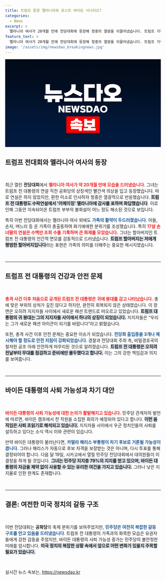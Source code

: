 ```yaml
---
title: 트럼프 등장 멜라니아와 포스트 바이든 시나리오?
categories:
  - News
excerpt: >
  멜라니아 여사가 20개월 만에 전당대회에 등장해 청중의 열광을 이끌어냈습니다. 트럼프 가족 모두가 참여한 이 행사에서, 손녀의 감동적인 연설과 함께 화목한 가족 이미지를 부각시키며 트럼프의 전략이 돋보였습니다. 반면, 바이든 대통령의 사퇴 가능성이 점점 가시화되고 있습니다.
feature_text: >
  멜라니아 여사가 20개월 만에 전당대회에 등장해 청중의 열광을 이끌어냈습니다. 트럼프 가족 모두가 참여한 이 행사에서, 손녀의 감동적인 연설과 함께 화목한 가족 이미지를 부각시키며 트럼프의 전략이 돋보였습니다. 반면, 바이든 대통령의 사퇴 가능성이 점점 가시화되고 있습니다.
image: '/assets/img/newsdao_breakingnews.jpg'
---
```


<p><img src="/assets/img/newsdao_breakingnews.jpg" alt="koreaapp 속보" /></p>

<h2 data-ke-size="size26">트럼프 전대회와 멜라니아 여사의 등장</h2>

<p data-ke-size="size16">&nbsp;</p>

<p data-ke-size="size16">최근 열린 <b>전당대회</b>에서 <b><span style="color: #ee2323;">멜라니아 여사가 약 20개월 만에 모습을 드러냈습니다</span></b>. 그녀는 트럼프 전 대통령의 연설 직전 공화당의 상징색인 빨간색 의상을 입고 등장했습니다. 따로 연설은 하지 않았지만, 환한 미소로 인사하자 청중은 열광적으로 반응했습니다. <b><span style="background-color: #21538527;">트럼프 전 대통령도 수락연설에서 '어메이징' 멜라니아에 감사를 표하며 화답했습니다</span></b>. 이로 인해 그동안 지속되어온 트럼프 부부의 불화설이 어느 정도 해소된 것으로 보입니다.</p>

<p data-ke-size="size16">특히 이번 전당대회에서는 멜라니아 여사 외에도 <b><span style="color: #1a5490;">가족의 활약이 두드러졌습니다</span></b>. 아들, 손자, 며느리 등 온 가족이 총출동하여 화기애애한 분위기를 조성했습니다. 특히 <b><span style="color: #ee2323;">17살 손녀딸의 연설은 수백만 조회 수를 기록하며 큰 화제를 모았습니다.</span></b> 그녀는 할아버지인 트럼프 전 대통령의 인간적 면모를 감동적으로 드러냈습니다. <b><span style="background-color: #21538527;">트럼프 할아버지는 저에게 평범한 할아버지입니다</span></b>라는 표현은 가족의 의미를 더해주는 중요한 메시지였습니다.</p>

<p data-ke-size="size16">&nbsp;</p>

<hr>

<h2 data-ke-size="size26">트럼프 전 대통령의 건강과 안전 문제</h2>

<p data-ke-size="size16">&nbsp;</p>

<p data-ke-size="size16"><b><span style="color: #ee2323;">총격 사건 이후 처음으로 공개된 트럼프 전 대통령은 귀에 붕대를 감고 나타났습니다.</span></b> 총에 맞은 부위의 상처가 깊진 않다고 하지만, 완전히 회복되지 않은 상태였습니다. 이 장면은 오히려 지지자들 사이에서 새로운 패션 트렌드로 떠오르고 있었습니다. <b><span style="background-color: #21538527;">트럼프 대통령의 귀 붕대는 그의 지지자들 사이에서 하나의 상징이 되었습니다.</span></b> 지지자들은 “우리는 그가 새로운 패션 아이콘이 되기를 바랍니다”라고 밝혔습니다.</p>

<p data-ke-size="size16">또한, 총격 사건 이후 안전 문제는 중요한 이슈가 되었습니다. <b><span style="color: #1a5490;">전당회 출입증을 3개나 제시해야 할 정도로 안전 지침이 강화되었습니다</span></b>. 경찰과 전당대회 주최 측, 비밀경호국의 철저한 공조 아래 안전하게 마무리된 것으로 알려졌습니다. <b><span style="background-color: #21538527;">트럼프 전 대통령은 오히려 전날부터 무대를 점검하고 준비에만 몰두했다고 합니다.</span></b> 이는 그의 강한 책임감과 의지를 보여줍니다.</p>

<p data-ke-size="size16">&nbsp;</p>

<hr>

<h2 data-ke-size="size26">바이든 대통령의 사퇴 가능성과 차기 대안</h2>

<p data-ke-size="size16">&nbsp;</p>

<p data-ke-size="size16"><b><span style="color: #ee2323;">바이든 대통령의 사퇴 가능성에 대한 논의가 활발해지고 있습니다.</span></b> 민주당 관계자의 발언에 따르면, 바이든 캠프에서 전 직원을 소집한 회의가 예정되어 있다고 합니다. <b><span style="background-color: #21538527;">이런 움직임은 사퇴 초읽기로 해석되고 있습니다.</span></b> 지지자들 사이에서 우군 정치인들의 사퇴를 설득하고 있다는 소식 역시 이와 관련이 있습니다.</p>

<p data-ke-size="size16">만약 바이든 대통령이 물러난다면, <b><span style="color: #1a5490;">카멀라 해리스 부통령이 차기 후보로 거론될 가능성이 큽니다</span></b>. 그러나 해리스가 자동으로 후보 자격을 보장받는 것은 아니며, 다시 투표를 통해 결정되어야 합니다. 다음 달 19일, 시카고에서 열릴 민주당 전당대회에서 대의원들이 이 결정을 하게 될 것입니다. <b><span style="background-color: #21538527;">그녀는 민주당 지지층 79%의 지지를 받고 있으며, 바이든 대통령의 자금을 제약 없이 사용할 수 있는 유리한 여건을 가지고 있습니다.</span></b> 그러나 낮은 지지율로 인한 한계도 존재합니다.</p>

<p data-ke-size="size16">&nbsp;</p>

<hr>

<h2 data-ke-size="size26">결론: 여전한 미국 정치의 갈등 구조</h2>

<p data-ke-size="size16">&nbsp;</p>

<p data-ke-size="size16">이번 전당대회는 <b>공화당</b>의 축제 분위기를 보여주었지만, <b><span style="color: #1a5490;">민주당은 여전히 복잡한 갈등 구조를 안고 있음을 드러냈습니다</span></b>. 트럼프 전 대통령의 가족과의 화목한 모습은 유권자들에게 강한 감동을 주었지만, 바이든 대통령의 사퇴 가능성 증가는 민주당의 불안정한 미래를 암시합니다. <b><span style="background-color: #21538527;">미국 정치의 복잡한 상황 속에서 앞으로 어떤 변화가 있을지 주목할 필요가 있습니다.</span></b></p>

<p data-ke-size="size16">&nbsp;</p>
실시간 뉴스 속보는, <a href="https://newsdao.kr" rel="dofollow">https://newsdao.kr</a>


